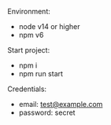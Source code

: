 Environment:
- node v14 or higher
- npm v6

Start project:
- npm i
- npm run start

Credentials:
- email: test@example.com
- password: secret

